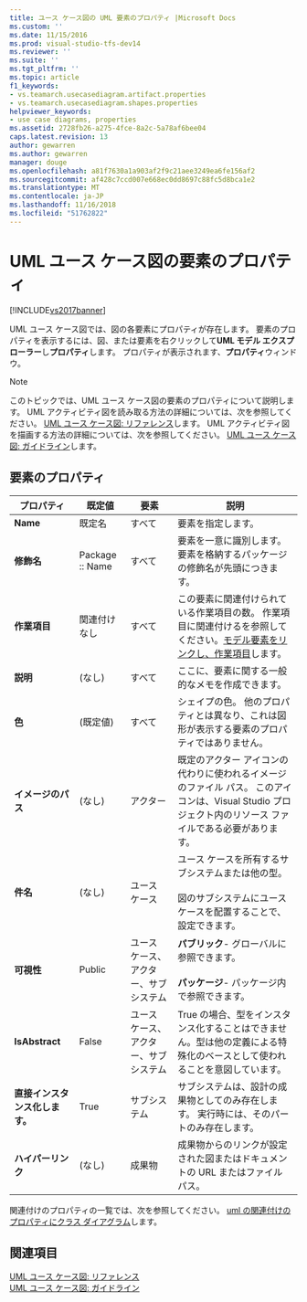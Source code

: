 ```yaml
---
title: ユース ケース図の UML 要素のプロパティ |Microsoft Docs
ms.custom: ''
ms.date: 11/15/2016
ms.prod: visual-studio-tfs-dev14
ms.reviewer: ''
ms.suite: ''
ms.tgt_pltfrm: ''
ms.topic: article
f1_keywords:
- vs.teamarch.usecasediagram.artifact.properties
- vs.teamarch.usecasediagram.shapes.properties
helpviewer_keywords:
- use case diagrams, properties
ms.assetid: 2728fb26-a275-4fce-8a2c-5a78af6bee04
caps.latest.revision: 13
author: gewarren
ms.author: gewarren
manager: douge
ms.openlocfilehash: a81f7630a1a903af2f9c21aee3249ea6fe156af2
ms.sourcegitcommit: af428c7ccd007e668ec0dd8697c88fc5d8bca1e2
ms.translationtype: MT
ms.contentlocale: ja-JP
ms.lasthandoff: 11/16/2018
ms.locfileid: "51762822"
---
```

# <a name="properties-of-elements-on-uml-use-case-diagrams"></a>UML ユース ケース図の要素のプロパティ
[!INCLUDE[vs2017banner](../includes/vs2017banner.md)]

UML ユース ケース図では、図の各要素にプロパティが存在します。 要素のプロパティを表示するには、図、または要素を右クリックして**UML モデル エクスプ ローラー**し**プロパティ**します。 プロパティが表示されます、**プロパティ**ウィンドウ。  
  
> [!NOTE]
>  このトピックでは、UML ユース ケース図の要素のプロパティについて説明します。 UML アクティビティ図を読み取る方法の詳細については、次を参照してください。 [UML ユース ケース図: リファレンス](../modeling/uml-use-case-diagrams-reference.md)します。 UML アクティビティ図を描画する方法の詳細については、次を参照してください。 [UML ユース ケース図: ガイドライン](../modeling/uml-use-case-diagrams-guidelines.md)します。  
  
## <a name="properties-of-elements"></a>要素のプロパティ  
  
|プロパティ|既定値|要素|説明|  
|--------------|-------------|-------------|-----------------|  
|**Name**|既定名|すべて|要素を指定します。|  
|**修飾名**|Package :: Name|すべて|要素を一意に識別します。 要素を格納するパッケージの修飾名が先頭につきます。|  
|**作業項目**|関連付けなし|すべて|この要素に関連付けられている作業項目の数。 作業項目に関連付けるを参照してください。[モデル要素をリンクし、作業項目](../modeling/link-model-elements-and-work-items.md)します。|  
|**説明**|(なし)|すべて|ここに、要素に関する一般的なメモを作成できます。|  
|**色**|(既定値)|すべて|シェイプの色。 他のプロパティとは異なり、これは図形が表示する要素のプロパティではありません。|  
|**イメージのパス**|(なし)|アクター|既定のアクター アイコンの代わりに使われるイメージのファイル パス。 このアイコンは、Visual Studio プロジェクト内のリソース ファイルである必要があります。|  
|**件名**|(なし)|ユース ケース|ユース ケースを所有するサブシステムまたは他の型。<br /><br /> 図のサブシステムにユース ケースを配置することで、設定できます。|  
|**可視性**|Public|ユース ケース、アクター、サブシステム|**パブリック**- グローバルに参照できます。<br /><br /> **パッケージ**- パッケージ内で参照できます。|  
|**IsAbstract**|False|ユース ケース、アクター、サブシステム|True の場合、型をインスタンス化することはできません。型は他の定義による特殊化のベースとして使われることを意図しています。|  
|**直接インスタンス化します。**|True|サブシステム|サブシステムは、設計の成果物としてのみ存在します。 実行時には、そのパートのみ存在します。|  
|**ハイパーリンク**|(なし)|成果物|成果物からのリンクが設定された図またはドキュメントの URL またはファイル パス。|  
  
 関連付けのプロパティの一覧では、次を参照してください。 [uml の関連付けのプロパティにクラス ダイアグラム](../modeling/properties-of-associations-on-uml-class-diagrams.md)します。  
  
## <a name="see-also"></a>関連項目  
 [UML ユース ケース図: リファレンス](../modeling/uml-use-case-diagrams-reference.md)   
 [UML ユース ケース図: ガイドライン](../modeling/uml-use-case-diagrams-guidelines.md)




